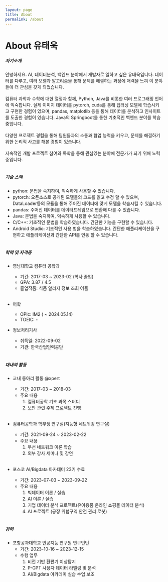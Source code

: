```yaml
---
layout: page
title: About
permalink: /about
---
```


# About 유태욱


##### 자기소개

 안녕하세요. AI, 데이터분석, 백엔드 분야에서 개발자로 일하고 싶은 유태욱입니다. 데이터를 다루고, 여러 모델과 알고리즘을 통해 문제를 해결하는 과정에 매력을 느껴 이 분야들에 더 관심을 갖게 되었습니다. <br><br> 컴퓨터 과학과 수학에 대한 열정과 함께, Python, Java를 비롯한 여러 프로그래밍 언어에 익숙합니다. 실제 이미지 데이터를 pytorch, cuda를 통해 딥러닝 모델에 학습시키고 구현한 경험이 있으며, pandas, matplotlib 등을 통해 데이터를 분석하고 인사이트를 도출한 경험이 있습니다. Java의 Springboot를 통한 기초적인 백엔드 분야를 학습 중입니다.<br><br> 다양한 프로젝트 경험을 통해 팀원들과의 소통과 협업 능력을 키우고, 문제를 해결하기 위한 논리적 사고를 해본 경험이 있습니다.<br><br>지속적인 개발 프로젝트 참여와 독학을 통해 관심있는 분야에 전문가가 되기 위해 노력중입니다.<br><br>


##### 기술 스택

- python: 문법을 숙지하여, 익숙하게 사용할 수 있습니다.
- pytorch: 오픈소스로 공개된 모델들의 코드를 읽고 수정 할 수 있으며, DataLoader등의 모듈을 통해 주어진 데이터에 맞게 모델을 학습시킬 수 있습니다.
- pandas: 주어진 데이터를 데이터프레임으로 변환해 다룰 수 있습니다.
- Java: 문법을 숙지하여, 익숙하게 사용할 수 있습니다.
- C/C++: 기초적인 문법을 학습하였습니다. 간단한 기능을 구현할 수 있습니다.
- Android Studio: 기초적인 사용 법을 학습하였습니다. 간단한 애플리케이션을 구현하고 애플리케이션과 간단한 API를 연동 할 수 있습니다.<br><br>



##### 학력 및 자격증

- 영남대학교 컴퓨터 공학과
    - 기간: 2017-03 ~ 2023-02 (학사 졸업)
    - GPA: 3.87 / 4.5
    - 졸업작품: 식품 알러지 정보 조회 어플<br><br>


- 어학
    - OPIc: IM2 ( ~ 2024.05.14)
    - TOEIC: - 



- 정보처리기사
    - 취득일: 2022-09-02
    - 기관: 한국산업인력공단<br><br>



##### 대내외 활동

- 교내 동아리 활동 @xpert
    - 기간: 2017-03 ~ 2018-03
    - 주요 내용
        1. 컴퓨터공학 기초 과목 스터디
        2. 보안 관련 주제 프로젝트 진행<br><br>

- 컴퓨터공학과 학부생 연구실(지능형 네트워킹 연구실)
    - 기간: 2021-09-24 ~ 2023-02-22
    - 주요 내용
        1. 무선 네트워크 이론 학습
        2. 외부 강사 세미나 및 강연<br><br>

- 포스코 AI/Bigdata 아카데미 23기 수료
    - 기간: 2023-07-03 ~ 2023-09-22
    - 주요 내용
        1. 빅데이터 이론 / 실습
        2. AI 이론 / 실습
        3. 기업 데이터 분석 프로젝트(유아용품 온라인 쇼핑몰 데이터 분석)
        4. AI 프로젝트 (공장 위험구역 안전 관리 로봇)<br><br>


##### 경력

- 포항공과대학교 인공지능 연구원 연구인턴
    - 기간: 2023-10-16 ~ 2023-12-15
    - 수행 업무
        1. 비전 기반 환편기 이상탐지
        2. P-GPT 사용자 데이터 라벨링 및 분석
        3. AI/Bigdata 아카데미 실습 수업 보조